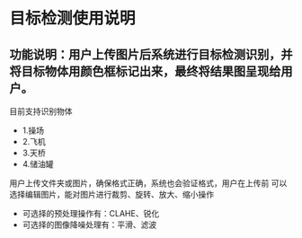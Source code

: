 # 目标检测使用说明
## 功能说明：用户上传图片后系统进行目标检测识别，并将目标物体用颜色框标记出来，最终将结果图呈现给用户。
目前支持识别物体
 - 1.操场
 - 2.飞机
 - 3.天桥
 - 4.储油罐

用户上传文件夹或图片，确保格式正确，系统也会验证格式，用户在上传前
可以选择编辑图片，能对图片进行裁剪、旋转、放大、缩小操作
- 可选择的预处理操作有：CLAHE、锐化
- 可选择的图像降噪处理有：平滑、滤波
